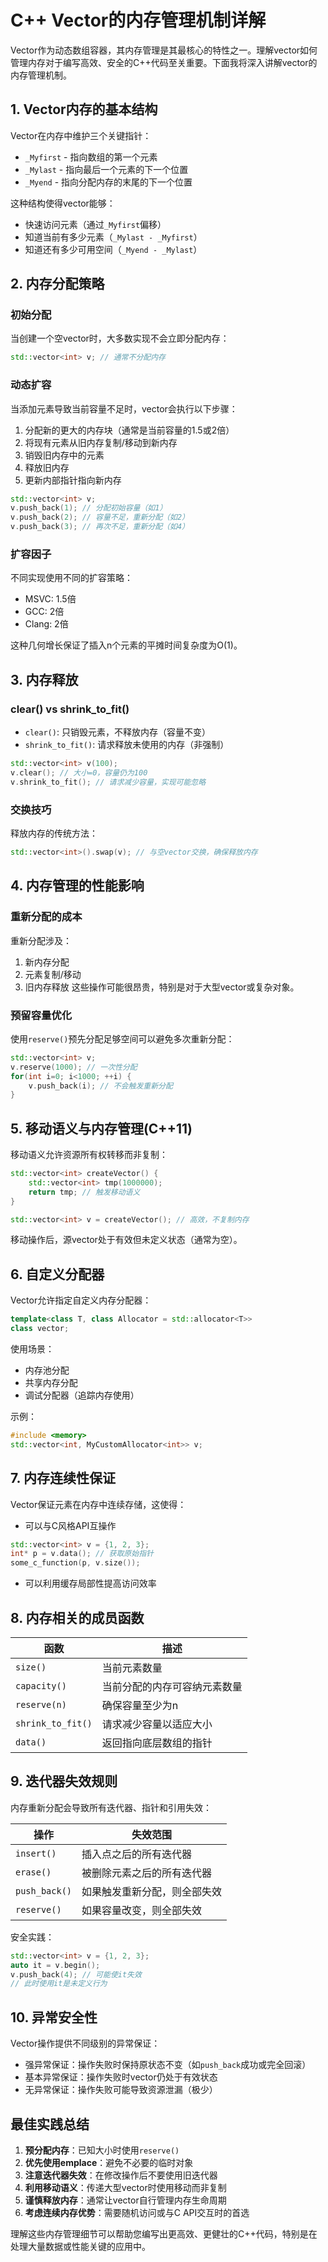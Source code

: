 # C++ Vector的内存管理机制详解

Vector作为动态数组容器，其内存管理是其最核心的特性之一。理解vector如何管理内存对于编写高效、安全的C++代码至关重要。下面我将深入讲解vector的内存管理机制。

## 1. Vector内存的基本结构

Vector在内存中维护三个关键指针：
- `_Myfirst` - 指向数组的第一个元素
- `_Mylast` - 指向最后一个元素的下一个位置
- `_Myend` - 指向分配内存的末尾的下一个位置

这种结构使得vector能够：
- 快速访问元素（通过`_Myfirst`偏移）
- 知道当前有多少元素（`_Mylast - _Myfirst`）
- 知道还有多少可用空间（`_Myend - _Mylast`）

## 2. 内存分配策略

### 初始分配
当创建一个空vector时，大多数实现不会立即分配内存：
```cpp
std::vector<int> v; // 通常不分配内存
```

### 动态扩容
当添加元素导致当前容量不足时，vector会执行以下步骤：
1. 分配新的更大的内存块（通常是当前容量的1.5或2倍）
2. 将现有元素从旧内存复制/移动到新内存
3. 销毁旧内存中的元素
4. 释放旧内存
5. 更新内部指针指向新内存

```cpp
std::vector<int> v;
v.push_back(1); // 分配初始容量（如1）
v.push_back(2); // 容量不足，重新分配（如2）
v.push_back(3); // 再次不足，重新分配（如4）
```

### 扩容因子
不同实现使用不同的扩容策略：
- MSVC: 1.5倍
- GCC: 2倍
- Clang: 2倍

这种几何增长保证了插入n个元素的平摊时间复杂度为O(1)。

## 3. 内存释放

### clear() vs shrink_to_fit()
- `clear()`: 只销毁元素，不释放内存（容量不变）
- `shrink_to_fit()`: 请求释放未使用的内存（非强制）

```cpp
std::vector<int> v(100);
v.clear(); // 大小=0，容量仍为100
v.shrink_to_fit(); // 请求减少容量，实现可能忽略
```

### 交换技巧
释放内存的传统方法：
```cpp
std::vector<int>().swap(v); // 与空vector交换，确保释放内存
```

## 4. 内存管理的性能影响

### 重新分配的成本
重新分配涉及：
1. 新内存分配
2. 元素复制/移动
3. 旧内存释放
这些操作可能很昂贵，特别是对于大型vector或复杂对象。

### 预留容量优化
使用`reserve()`预先分配足够空间可以避免多次重新分配：
```cpp
std::vector<int> v;
v.reserve(1000); // 一次性分配
for(int i=0; i<1000; ++i) {
    v.push_back(i); // 不会触发重新分配
}
```

## 5. 移动语义与内存管理(C++11)

移动语义允许资源所有权转移而非复制：
```cpp
std::vector<int> createVector() {
    std::vector<int> tmp(1000000);
    return tmp; // 触发移动语义
}

std::vector<int> v = createVector(); // 高效，不复制内存
```

移动操作后，源vector处于有效但未定义状态（通常为空）。

## 6. 自定义分配器

Vector允许指定自定义内存分配器：
```cpp
template<class T, class Allocator = std::allocator<T>>
class vector;
```

使用场景：
- 内存池分配
- 共享内存分配
- 调试分配器（追踪内存使用）

示例：
```cpp
#include <memory>
std::vector<int, MyCustomAllocator<int>> v;
```

## 7. 内存连续性保证

Vector保证元素在内存中连续存储，这使得：
- 可以与C风格API互操作
```cpp
std::vector<int> v = {1, 2, 3};
int* p = v.data(); // 获取原始指针
some_c_function(p, v.size());
```
- 可以利用缓存局部性提高访问效率

## 8. 内存相关的成员函数

| 函数 | 描述 |
|------|------|
| `size()` | 当前元素数量 |
| `capacity()` | 当前分配的内存可容纳元素数量 |
| `reserve(n)` | 确保容量至少为n |
| `shrink_to_fit()` | 请求减少容量以适应大小 |
| `data()` | 返回指向底层数组的指针 |

## 9. 迭代器失效规则

内存重新分配会导致所有迭代器、指针和引用失效：

| 操作 | 失效范围 |
|------|----------|
| `insert()` | 插入点之后的所有迭代器 |
| `erase()` | 被删除元素之后的所有迭代器 |
| `push_back()` | 如果触发重新分配，则全部失效 |
| `reserve()` | 如果容量改变，则全部失效 |

安全实践：
```cpp
std::vector<int> v = {1, 2, 3};
auto it = v.begin();
v.push_back(4); // 可能使it失效
// 此时使用it是未定义行为
```

## 10. 异常安全性

Vector操作提供不同级别的异常保证：
- 强异常保证：操作失败时保持原状态不变（如`push_back`成功或完全回滚）
- 基本异常保证：操作失败时vector仍处于有效状态
- 无异常保证：操作失败可能导致资源泄漏（极少）

## 最佳实践总结

1. **预分配内存**：已知大小时使用`reserve()`
2. **优先使用emplace**：避免不必要的临时对象
3. **注意迭代器失效**：在修改操作后不要使用旧迭代器
4. **利用移动语义**：传递大型vector时使用移动而非复制
5. **谨慎释放内存**：通常让vector自行管理内存生命周期
6. **考虑连续内存优势**：需要随机访问或与C API交互时的首选

理解这些内存管理细节可以帮助您编写出更高效、更健壮的C++代码，特别是在处理大量数据或性能关键的应用中。